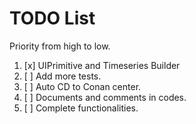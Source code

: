 # TODO List
Priority from high to low.
1. [x] UIPrimitive and Timeseries Builder
2. [ ] Add more tests.
3. [ ] Auto CD to Conan center.
4. [ ] Documents and comments in codes.
5. [ ] Complete functionalities.
